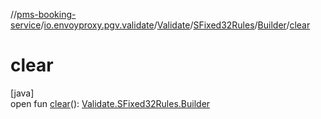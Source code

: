 //[pms-booking-service](../../../../../index.md)/[io.envoyproxy.pgv.validate](../../../index.md)/[Validate](../../index.md)/[SFixed32Rules](../index.md)/[Builder](index.md)/[clear](clear.md)

# clear

[java]\
open fun [clear](clear.md)(): [Validate.SFixed32Rules.Builder](index.md)
